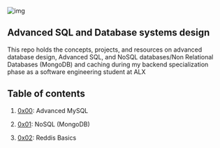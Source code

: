 ![img](https://assets.imaginablefutures.com/media/images/ALX_Logo.max-200x150.png)

## Advanced SQL and Database systems design
This repo holds the concepts, projects, and resources on advanced database design, Advanced SQL, and NoSQL databases/Non Relational Databases (MongoDB)  and caching during my backend specialization phase as a software engineering student at ALX

## Table of contents

1. [0x00](./0x00-MySQL_Advanced): Advanced MySQL 

2. [0x01](./0x01-NoSQL): NoSQL (MongoDB)

3. [0x02](./0x02-redis_basic/): Reddis Basics
